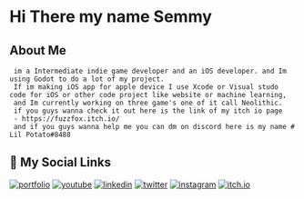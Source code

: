 
# Hi There my name Semmy
## About Me
```
 im a Intermediate indie game developer and an iOS developer. and Im using Godot to do a lot of my project.
 If im making iOS app for apple device I use Xcode or Visual studo code for iOS or other code project like website or machine learning,
 and Im currently working on three game's one of it call Neolithic.
 if you guys wanna check it out here is the link of my itch io page
 - https://fuzzfox.itch.io/ 
 and if you guys wanna help me you can dm on discord here is my name # Lil Potato#8488

```

## 🔗 My Social Links
[![portfolio](https://img.shields.io/badge/my_portfolio-000?style=for-the-badge&logo=ko-fi&logoColor=white)](https://github.com/SemmDeve)
[![youtube](https://img.shields.io/badge/youtube-E4405F?style=for-the-badge&logo=youtube&logoColor=white)](https://www.youtube.com/channel/UCqchWyG186yk4v6mYd3p5aQ)
[![linkedin](https://img.shields.io/badge/linkedin-0A66C2?style=for-the-badge&logo=linkedin&logoColor=white)](https://www.linkedin.com/in/semmy-lee-82b31622a/)
[![twitter](https://img.shields.io/badge/twitter-1DA1F2?style=for-the-badge&logo=twitter&logoColor=white)](https://twitter.com/semmyuu)
[![instagram](https://img.shields.io/badge/Instagram-E4405F?style=for-the-badge&logo=instagram&logoColor=white)](https://www.instagram.com/semmydev/)
[![itch.io](https://img.shields.io/badge/itch%20io-E4405F?style=for-the-badge&logo=itch.io&logoColor=white)](https://fuzzfox.itch.io/)
